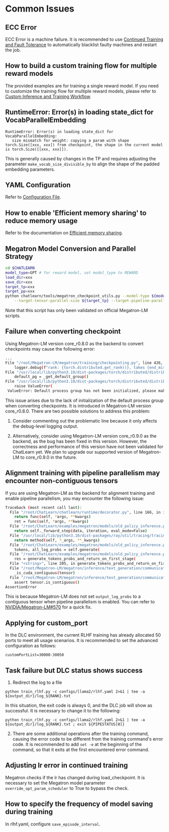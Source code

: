# Common Issues
## ECC Error
ECC Error is a machine failure. It is recommended to use [Continued Training and Fault Tolerance](tutorial/continue_train.md) to automatically blacklist faulty machines and restart the job.
## How to build a custom training flow for multiple reward models
The provided examples are for training a single reward model. If you need to customize the training flow for multiple reward models, please refer to [Custom Inference and Training Workflow](tutorial/custom_model_flow.md).
## RuntimeError: Error(s) in loading state_dict for VocabParallelEmbedding
```
RuntimeError: Error(s) in loading state_dict for VocabParallelEmbedding:
   size mismatch for weight: copying a param with shape torch.Size([xxx, xxx]) from checkpoint, the shape in the current model is torch.Size([[xxx, xxx]]).
```
This is generally caused by changes in the TP and requires adjusting the parameter `make_vocab_size_divisible_by` to align the shape of the padded embedding parameters.
## YAML Configuration
Refer to [Configuration File](config_yaml.md).
## How to enable 'Efficient memory sharing' to reduce memory usage
Refer to the documentation on [Efficient memory sharing](tutorial/ems.md).
## Megatron Model Conversion and Parallel Strategy
```bash
cd $CHATLEARN
model_type=GPT # for reward model, set model_type to REWARD
load_dir=xxx
save_dir=xxx
target_tp=xxx
target_pp=xxx
python chatlearn/tools/megatron_checkpoint_utils.py --model-type ${model_type} --load-dir ${load_dir} --save-dir ${save_dir} \
    --target-tensor-parallel-size ${target_tp} --target-pipeline-parallel-size ${target_pp}
```
Note that this script has only been validated on official Megatron-LM scripts.
## Failure when converting checkpoint
Using Megatron-LM version core_r0.8.0 as the backend to convert checkpoints may cause the following error:

```bash
...
File "/root/Megatron-LM/megatron/training/checkpointing.py", line 426, in save_checkpoint
    logger.debug(f"rank: {torch.distributed.get_rank()}, takes {end_misc - start_misc} to finalize ckpt save ")
File "/usr/local/lib/python3.10/dist-packages/torch/distributed/distributed_c10d.py", line 1779, in get_rank
    default_pg = _get_default_group()
File "/usr/local/lib/python3.10/dist-packages/torch/distributed/distributed_c10d.py", line 1001, in _get_default_group
    raise ValueError(
 ValueError: Default process group has not been initialized, please make sure to call init_process_group.
```

This issue arises due to the lack of initialization of the default process group when converting checkpoints. It is introduced in Megatron-LM version core_r0.8.0. There are two possible solutions to address this problem:


1. Consider commenting out the problematic line because it only affects the debug-level logging output.

2. Alternatively, consider using Megatron-LM version core_r0.9.0 as the backend, as the bug has been fixed in this version. However, the correctness and performance of this version have not been validated for ChatLearn yet. We plan to upgrade our supported version of Megatron-LM to core_r0.9.0 in the future.

## Alignment training with pipeline parallelism may encounter non-contiguous tensors

If you are using Megatron-LM as the backend for alignment training and enable pipeline parallelism, you may encounter the following issue:

```bash
Traceback (most recent call last):
  File "/root/ChatLearn/chatlearn/runtime/decorator.py", line 166, in inner
    return func(self, *args, **kwargs)
    ret = func(self, *args, **kwargs)
  File "/root/ChatLearn/examples/megatron/models/old_policy_inference.py", line 408, in forward_step
    return self._forward_step(data, iteration, eval_mode=False)
  File "/usr/local/lib/python3.10/dist-packages/ray/util/tracing/tracing_helper.py", line 467, in _resume_span
    return method(self, *_args, **_kwargs)
  File "/root/ChatLearn/examples/megatron/models/old_policy_inference.py", line 362, in _forward_step
    tokens, all_log_probs = self.generate(
  File "/root/ChatLearn/examples/megatron/models/old_policy_inference.py", line 290, in generate
    res = generate_tokens_probs_and_return_on_first_stage(
  File "<string>", line 205, in generate_tokens_probs_and_return_on_first_stage 
  File "/root/Megatron-LM/megatron/inference/text_generation/communication.py", line 95, in broadcast_from_last_to_first_pipeline_stage
    _is_cuda_contiguous(tensor)
  File "/root/Megatron-LM/megatron/inference/text_generation/communication.py", line 55, in _is_cuda_contiguous
    assert tensor.is_contiguous()
AssertionError
```

This is because Megatron-LM does not set `output_log_probs` to a contiguous tensor when pipeline parallelism is enabled. You can refer to [NVIDIA/Megatron-LM#570](https://github.com/NVIDIA/Megatron-LM/pull/570) for a quick fix.


## Applying for custom_port
In the DLC environment, the current RLHF training has already allocated 50 ports to meet all usage scenarios. It is recommended to set the advanced configuration as follows:
```
customPortList=30000-30050
```
## Task failure but DLC status shows success
1. Redirect the log to a file
```
python train_rlhf.py -c configs/llama2/rlhf.yaml 2>&1 | tee -a ${output_dir}/log_${RANK}.txt
```
In this situation, the exit code is always 0, and the DLC job will show as successful. It is necessary to change it to the following:
```
python train_rlhf.py -c configs/llama2/rlhf.yaml 2>&1 | tee -a ${output_dir}/log_${RANK}.txt ; exit ${PIPESTATUS[0]}
```
2. There are some additional operations after the training command, causing the error code to be different from the training command's error code. It is recommended to add `set -e` at the beginning of the command, so that it exits at the first encountered error command.
## Adjusting lr error in continued training
Megatron checks if the lr has changed during load_checkpoint. It is necessary to set the Megatron model parameter `override_opt_param_scheduler` to True to bypass the check.
## How to specify the frequency of model saving during training
In rlhf.yaml, configure `save_episode_interval`.
